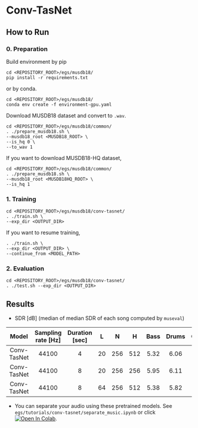 # Conv-TasNet
## How to Run
### 0. Preparation
Build environment by pip
```
cd <REPOSITORY_ROOT>/egs/musdb18/
pip install -r requirements.txt
```
or by conda.
```
cd <REPOSITORY_ROOT>/egs/musdb18/
conda env create -f environment-gpu.yaml
```

Download MUSDB18 dataset and convert to `.wav`.
```
cd <REPOSITORY_ROOT>/egs/musdb18/common/
. ./prepare_musdb18.sh \
--musdb18_root <MUSDB18_ROOT> \
--is_hq 0 \
--to_wav 1
```
If you want to download MUSDB18-HQ dataset, 
```
cd <REPOSITORY_ROOT>/egs/musdb18/common/
. ./prepare_musdb18.sh \
--musdb18_root <MUSDB18HQ_ROOT> \
--is_hq 1
```

### 1. Training
```
cd <REPOSITORY_ROOT>/egs/musdb18/conv-tasnet/
. ./train.sh \
--exp_dir <OUTPUT_DIR>
```

If you want to resume training,
```
. ./train.sh \
--exp_dir <OUTPUT_DIR> \
--continue_from <MODEL_PATH>
```

### 2. Evaluation
```
cd <REPOSITORY_ROOT>/egs/musdb18/conv-tasnet/
. ./test.sh --exp_dir <OUTPUT_DIR>
```

## Results
- SDR [dB] (median of median SDR of each song computed by `museval`)

| Model | Sampling rate [Hz] | Duration [sec] | L | N | H | Bass | Drums | Other | Vocals | Accompaniment | Average | Note |
| :---: | :---: | :---: | :---: | :---: | :---: | :---: | :---: | :---: | :---: | :---: | :---: | :---: |
| Conv-TasNet | 44100 | 4 | 20 | 256 | 512 | 5.32 | 6.06 | 4.00 | 6.04 | 12.33 | 5.35 | - |
| Conv-TasNet | 44100 | 8 | 20 | 256 | 256 | 5.95 | 6.11 | 3.78 | 5.59 | 11.90 | 5.36 | - |
| Conv-TasNet | 44100 | 8 | 64 | 256 | 512 | 5.38 | 5.82 | 3.51 | 5.91 | 11.85 | 5.16 | - |

- You can separate your audio using these pretrained models. See `egs/tutorials/conv-tasnet/separate_music.ipynb` or click [![Open In Colab](https://colab.research.google.com/assets/colab-badge.svg)](https://colab.research.google.com/github/tky823/DNN-based_source_separation/blob/main/egs/tutorials/conv-tasnet/separate_music.ipynb).